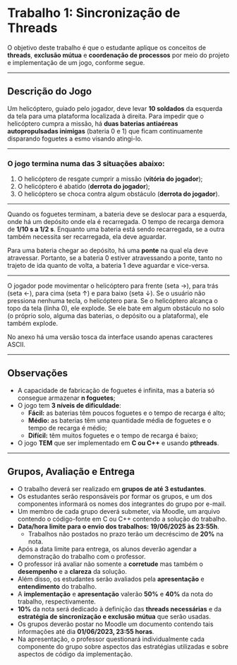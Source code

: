 # Trabalho 1: Sincronização de Threads

O objetivo deste trabalho é que o estudante aplique os conceitos de **threads**, **exclusão mútua** e **coordenação de processos** por meio do projeto e implementação de um jogo, conforme segue.

---

## Descrição do Jogo

Um helicóptero, guiado pelo jogador, deve levar **10 soldados** da esquerda da tela para uma plataforma localizada à direita. Para impedir que o helicóptero cumpra a missão, há **duas baterias antiaéreas autopropulsadas inimigas** (bateria 0 e 1) que ficam continuamente disparando foguetes a esmo visando atingi-lo.

---

### O jogo termina numa das 3 situações abaixo:

1. O helicóptero de resgate cumprir a missão (**vitória do jogador**);
2. O helicóptero é abatido (**derrota do jogador**);
3. O helicóptero se choca contra algum obstáculo (**derrota do jogador**).

---

Quando os foguetes terminam, a bateria deve se deslocar para a esquerda, onde há um depósito onde ela é recarregada. O tempo de recarga demora de **1/10 s a 1/2 s**. Enquanto uma bateria está sendo recarregada, se a outra também necessita ser recarregada, ela deve aguardar.

Para uma bateria chegar ao depósito, há uma **ponte** na qual ela deve atravessar. Portanto, se a bateria 0 estiver atravessando a ponte, tanto no trajeto de ida quanto de volta, a bateria 1 deve aguardar e vice-versa.

---

O jogador pode movimentar o helicóptero para frente (seta →), para trás (seta ←), para cima (seta ↑) e para baixo (seta ↓). Se o usuário não pressiona nenhuma tecla, o helicóptero para. Se o helicóptero alcança o topo da tela (linha 0), ele explode. Se ele bate em algum obstáculo no solo (o próprio solo, alguma das baterias, o depósito ou a plataforma), ele também explode.

No anexo há uma versão tosca da interface usando apenas caracteres ASCII.

---

## Observações

- A capacidade de fabricação de foguetes é infinita, mas a bateria só consegue armazenar **n foguetes**;
- O jogo tem **3 níveis de dificuldade**:
    - **Fácil:** as baterias têm poucos foguetes e o tempo de recarga é alto;
    - **Médio:** as baterias têm uma quantidade média de foguetes e o tempo de recarga é médio;
    - **Difícil:** têm muitos foguetes e o tempo de recarga é baixo;
- O jogo **TEM** que ser implementado em **C ou C++** e usando **pthreads**.

---

## Grupos, Avaliação e Entrega

- O trabalho deverá ser realizado em **grupos de até 3 estudantes**.
- Os estudantes serão responsáveis por formar os grupos, e um dos componentes informará os nomes dos integrantes do grupo por e-mail.
- Um membro de cada grupo deverá submeter, via Moodle, um arquivo contendo o código-fonte em C ou C++ contendo a solução do trabalho.
- **Data/hora limite para o envio dos trabalhos:** **19/06/2025 às 23:55h**.
    - Trabalhos não postados no prazo terão um decréscimo de **20%** na nota.
- Após a data limite para entrega, os alunos deverão agendar a demonstração do trabalho com o professor.
- O professor irá avaliar não somente a **corretude** mas também o **desempenho** e a **clareza** da solução.
- Além disso, os estudantes serão avaliados pela **apresentação** e **entendimento** do trabalho.
- A **implementação** e **apresentação** valerão **50%** e **40%** da nota do trabalho, respectivamente.
- **10%** da nota será dedicado à definição das **threads necessárias** e da **estratégia de sincronização e exclusão mútua** que serão usadas.
- Os grupos deverão postar no Moodle um documento contendo tais informações até dia **01/06/2023, 23:55 horas**.
- Na apresentação, o professor questionará individualmente cada componente do grupo sobre aspectos das estratégias utilizadas e sobre aspectos de código da implementação.
